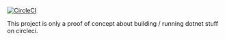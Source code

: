 [![CircleCI](https://circleci.com/gh/zeprone/.netcore-circleci.svg?style=shield&circle-token=:circle-ci-badge-token)]()

This project is only a proof of concept about building / running dotnet stuff on circleci.
